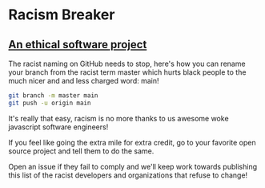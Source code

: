 # Racism Breaker

[An ethical software project](https://ethicalsource.dev)
----

The racist naming on GitHub needs to stop, here's how you can rename your branch from the racist term master which hurts black people to the much nicer and and less charged word: main!

```bash
git branch -m master main
git push -u origin main
```

It's really that easy, racism is no more thanks to us awesome woke javascript software engineers!

If you feel like going the extra mile for extra credit, go to your favorite open source project and tell them to do the same.

Open an issue if they fail to comply and we'll keep work towards publishing this list of the racist developers and organizations that refuse to change!
